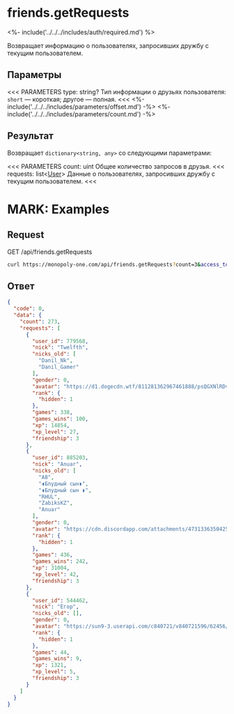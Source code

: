 
# friends.getRequests

<%- include('../../../includes/auth/required.md') %>

Возвращает информацию о пользователях, запросивших дружбу с текущим пользователем.

## Параметры

<<< PARAMETERS
type: string?
Тип информации о друзьях пользователя:
`short` — короткая;
другое — полная.
<<<
<%- include('../../../includes/parameters/offset.md') -%>
<%- include('../../../includes/parameters/count.md') -%>

## Результат

Возвращает `dictionary<string, any>` со следующими параметрами:

<<< PARAMETERS
count: uint
Общее количество запросов в друзья.
<<<
requests: list<[User](/objects/User)>
Данные о пользователях, запросивших дружбу с текущим пользователем.
<<<

# MARK: Examples

## Request

GET /api/friends.getRequests

```bash
curl https://monopoly-one.com/api/friends.getRequests?count=3&access_token=IAETZrCxkN92Jj5GitsaI19U1ESciJv3FedP
```

## Ответ

```json
{
  "code": 0,
  "data": {
    "count": 273,
    "requests": [
      {
        "user_id": 779568,
        "nick": "Twelfth",
        "nicks_old": [
          "Danil_Nk",
          "Danil_Gamer"
        ],
        "gender": 0,
        "avatar": "https://d1.dogecdn.wtf/811281362967461888/psQGXNlRDvZV.jpg",
        "rank": {
          "hidden": 1
        },
        "games": 338,
        "games_wins": 100,
        "xp": 14854,
        "xp_level": 27,
        "friendship": 3
      },
      {
        "user_id": 885203,
        "nick": "Anuar",
        "nicks_old": [
          "A8",
          "◖Блудный сын◗",
          "◖Блудный сын ◗",
          "RHUL",
          "ZabiksKZ",
          "Anuar"
        ],
        "gender": 0,
        "avatar": "https://cdn.discordapp.com/attachments/473133635042541581/695445207579230208/9661af02.png",
        "rank": {
          "hidden": 1
        },
        "games": 436,
        "games_wins": 242,
        "xp": 31004,
        "xp_level": 42,
        "friendship": 3
      },
      {
        "user_id": 544462,
        "nick": "Егор",
        "nicks_old": [],
        "gender": 0,
        "avatar": "https://sun9-3.userapi.com/c840721/v840721596/62456/W-Nl5VVd6YQ.jpg",
        "rank": {
          "hidden": 1
        },
        "games": 44,
        "games_wins": 9,
        "xp": 1321,
        "xp_level": 5,
        "friendship": 3
      }
    ]
  }
}
```
